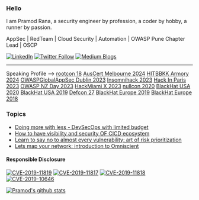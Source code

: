### Hello
I am Pramod Rana, a security engineer by profession, a coder by hobby, a runner by passion. 

AppSec | RedTeam | Cloud Security | Automation | OWASP Pune Chapter Lead | OSCP

[![LinkedIn](https://img.shields.io/badge/linkedin-%230077B5.svg?&style=for-the-badge&logo=linkedin&logoColor=white)](https://www.linkedin.com/in/pramod-rana-696ba062/) 
[![Twitter Follow](https://img.shields.io/twitter/follow/IAmVarchashva?style=social)](https://twitter.com/IAmVarchashva)
[![Medium Blogs](https://img.shields.io/badge/Blogs-%23577284.svg?&style=for-the-badge&logo=medium&logoColor=white)](https://medium.com/@rana.miet)

-------------------------------------
Speaking Profile --> 
[rootcon 18](https://www.rootcon.org/html/rc18/talks#visibility_and_security_cicd_ecosystem)
[AusCert Melbourne 2024](https://melbourne2024.cyberconference.com.au/speakers/pramod-rana-qc399)
[HITBBKK Armory 2024](https://conference.hitb.org/hitbsecconf2024bkk/hitb-armory/#:~:text=Introduction%20to%20CICDGuard%20%2D%20Orchestrating%20visibility%20and%20security%20of%20CICD%20ecosystem)
[OWASPGlobalAppSec Dublin 2023](https://www.youtube.com/watch?v=qPbkpEL_ThI)
[Insomnihack 2023](https://www.youtube.com/watch?v=MsLwY9XbB4o)
[Hack In Paris 2023](https://x.com/hackinparis/status/1707339488857350196)
[OWASP NZ Day 2023](https://www.youtube.com/watch?v=kA7l752O0rM)
[HackMiami X 2023](https://www.youtube.com/watch?v=mftHpnqqB2c) 
[nullcon 2020](https://nullcon.net/website/goa-2020/ammo/omniscient.php)
[BlackHat USA 2020](https://www.blackhat.com/us-20/arsenal/schedule/index.html#vprioritizer-learn-to-say-no-to-almost-every-vulnerability-art-of-risk-prioritisation-21192)
[BlackHat USA 2019](https://www.blackhat.com/us-19/arsenal/schedule/index.html#lmyn-lets-map-your-network-14974)
[Defcon 27](https://www.defcon.org/html/defcon-27/dc-27-demolabs.html#LMYN)
[BlackHat Europe 2019](https://www.blackhat.com/eu-19/arsenal/schedule/index.html#omniscient-lets-map-your-network-18059)
[BlackHat Europe 2018](https://www.blackhat.com/eu-18/arsenal/schedule/#lmyn-lets-map-your-network-12991)


[]()
[]()
[]()
[]()
[]()
[]()
[]()
[]()

### Topics

- [Doing more with less - DevSecOps with limited budget](https://appsec.org.nz/assets/presentations/conference-2024/Rana--Doing_More_with_Less.pdf)
- [How to have visibility and security OF CICD ecosystem](https://conference.hitb.org/hitbsecconf2024bkk/hitb-armory/#:~:text=Introduction%20to%20CICDGuard%20%2D%20Orchestrating%20visibility%20and%20security%20of%20CICD%20ecosystem)
- [Learn to say no to almost every vulnerability: art of risk prioritization](https://github.com/varchashva/vPrioritizer)
- [Lets map your network: introduction to Omniscient](https://github.com/varchashva/LetsMapYourNetwork)

#### Responsible Disclosure

[![CVE-2019-11819](https://img.shields.io/badge/Alkacon%20OpenCMS%20%7c%20CSVi-CVE--2019--11819-red)]()
[![CVE-2019-11817](https://img.shields.io/badge/IriusRisk%20%7c%20Info%20Leak-CVE--2019--11817-red)]()
[![CVE-2019-11818](https://img.shields.io/badge/Alkacon%20OpenCMS%20%7c%20XSS-CVE--2019--11818-red)]()
[![CVE-2019-10646](https://img.shields.io/badge/WolfCMS%20%7c%20XSS-CVE--2019--10646-red)]()


[![Pramod's github stats](https://github-readme-stats.vercel.app/api?username=varchashva&theme=omni)](https://github.com/varchashva/vPrioritizer)

